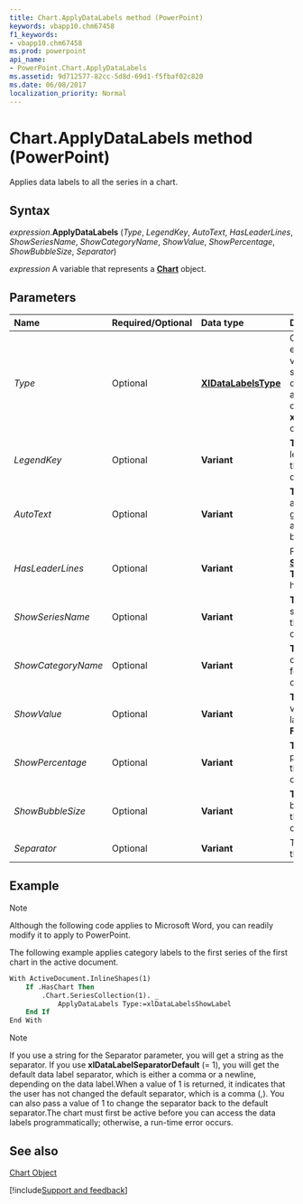 ```yaml
---
title: Chart.ApplyDataLabels method (PowerPoint)
keywords: vbapp10.chm67458
f1_keywords:
- vbapp10.chm67458
ms.prod: powerpoint
api_name:
- PowerPoint.Chart.ApplyDataLabels
ms.assetid: 9d712577-82cc-5d8d-69d1-f5fbaf02c820
ms.date: 06/08/2017
localization_priority: Normal
---
```



# Chart.ApplyDataLabels method (PowerPoint)

Applies data labels to all the series in a chart.


## Syntax

_expression_.**ApplyDataLabels** (_Type_, _LegendKey_, _AutoText_, _HasLeaderLines_, _ShowSeriesName_, _ShowCategoryName_, _ShowValue_, _ShowPercentage_, _ShowBubbleSize_, _Separator_)

_expression_ A variable that represents a **[Chart](PowerPoint.Chart.md)** object.


## Parameters

|Name|Required/Optional|Data type|Description|
|:-----|:-----|:-----|:-----|
| _Type_|Optional|**[XlDataLabelsType](PowerPoint.XlDataLabelsType.md)**|One of the enumeration values that specifies the type of data label to apply. Can be one of the **xlDataLabelsType** constants.|
| _LegendKey_|Optional|**Variant**|**True** to show the legend key next to the point. The default is **False**.|
| _AutoText_|Optional|**Variant**|**True** if the object automatically generates appropriate text based on content.|
| _HasLeaderLines_|Optional|**Variant**|For the **[Chart](PowerPoint.Chart.md)** and **[Series](PowerPoint.Series.md)** objects, **True** if the series has leader lines.|
| _ShowSeriesName_|Optional|**Variant**|**True** to enable the series name for the data label; otherwise, **False**.|
| _ShowCategoryName_|Optional|**Variant**|**True** to enable the category name for the data label; otherwise, **False**.|
| _ShowValue_|Optional|**Variant**|**True** to enable the value for the data label; otherwise, **False**.|
| _ShowPercentage_|Optional|**Variant**|**True** to enable the percentage for the data label; otherwise, **False**.|
| _ShowBubbleSize_|Optional|**Variant**|**True** to enable the bubble size for the data label; otherwise, **False**.|
| _Separator_|Optional|**Variant**|The separator for the data label.|

 

## Example

> [!NOTE] 
> Although the following code applies to Microsoft Word, you can readily modify it to apply to PowerPoint.

The following example applies category labels to the first series of the first chart in the active document.

```vb
With ActiveDocument.InlineShapes(1)
    If .HasChart Then
        .Chart.SeriesCollection(1). _
            ApplyDataLabels Type:=xlDataLabelsShowLabel
    End If
End With
```


> [!NOTE] 
> If you use a string for the Separator parameter, you will get a string as the separator. If you use **xlDataLabelSeparatorDefault** (= 1), you will get the default data label separator, which is either a comma or a newline, depending on the data label.When a value of 1 is returned, it indicates that the user has not changed the default separator, which is a comma (,). You can also pass a value of 1 to change the separator back to the default separator.The chart must first be active before you can access the data labels programmatically; otherwise, a run-time error occurs.


## See also


[Chart Object](PowerPoint.Chart.md)

[!include[Support and feedback](~/includes/feedback-boilerplate.md)]
